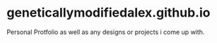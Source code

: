 # geneticallymodifiedalex.github.io
Personal Protfolio as well as any designs or projects i come up with.
